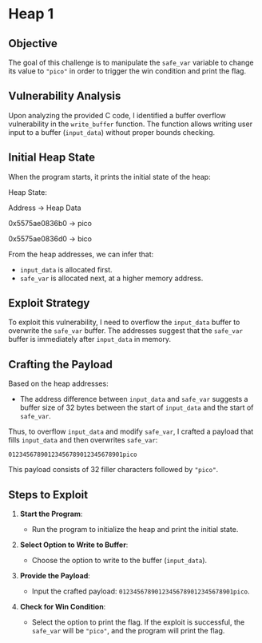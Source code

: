 # Heap 1

## Objective

The goal of this challenge is to manipulate the `safe_var` variable to change its value to `"pico"` in order to trigger the win condition and print the flag.

## Vulnerability Analysis

Upon analyzing the provided C code, I identified a buffer overflow vulnerability in the `write_buffer` function. The function allows writing user input to a buffer (`input_data`) without proper bounds checking.

## Initial Heap State

When the program starts, it prints the initial state of the heap:

Heap State:

Address -> Heap Data

0x5575ae0836b0 -> pico

0x5575ae0836d0 -> bico


From the heap addresses, we can infer that:
- `input_data` is allocated first.
- `safe_var` is allocated next, at a higher memory address.

## Exploit Strategy

To exploit this vulnerability, I need to overflow the `input_data` buffer to overwrite the `safe_var` buffer. The addresses suggest that the `safe_var` buffer is immediately after `input_data` in memory.

## Crafting the Payload

Based on the heap addresses:
- The address difference between `input_data` and `safe_var` suggests a buffer size of 32 bytes between the start of `input_data` and the start of `safe_var`.

Thus, to overflow `input_data` and modify `safe_var`, I crafted a payload that fills `input_data` and then overwrites `safe_var`:

`01234567890123456789012345678901pico`

This payload consists of 32 filler characters followed by `"pico"`.

## Steps to Exploit

1. **Start the Program**:
   - Run the program to initialize the heap and print the initial state.

2. **Select Option to Write to Buffer**:
   - Choose the option to write to the buffer (`input_data`).

3. **Provide the Payload**:
   - Input the crafted payload: `01234567890123456789012345678901pico`.

4. **Check for Win Condition**:
   - Select the option to print the flag. If the exploit is successful, the `safe_var` will be `"pico"`, and the program will print the flag.
